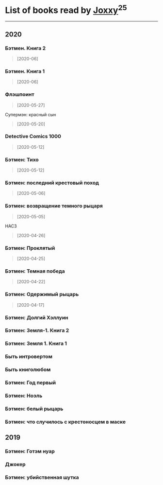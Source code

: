 # List of books read by [Joxxy](https://plus.google.com/u/0/109128632962928278575/)<sup>25</sup>
---

## 2020

### Бэтмен. Книга 2
> [2020-06] 


### Бэтмен. Книга 1
> [2020-06] 


### Флэшпоинт
> [2020-05-27] 


Супермэн: красный сын
> [2020-05-20] 


### Detective Comics 1000
> [2020-05-12] 


### Бэтмен: Тихо
> [2020-05-12] 


### Бэтмен: последний крестовый поход
> [2020-05-06] 


### Бэтмен: возвращение темного рыцаря
> [2020-05-05] 


НАС3
> [2020-04-26] 


### Бэтмен: Проклятый
> [2020-04-25] 


### Бэтмен: Темная победа
> [2020-04-22] 


### Бэтмен: Одержимый рыцарь
> [2020-04-17] 




### Бэтмен: Долгий Хэллуин


### Бэтмен: Земля-1. Книга 2


### Бэтмен: Земля 1. Книга 1


### Быть интровертом


### Быть книголюбом


### Бэтмен: Год первый


### Бэтмен: Ноэль


### Бэтмен: белый рыцарь


### Бэтмен: что случилось с крестоносцем в маске



## 2019

### Бэтмен: Готэм нуар


### Джокер


### Бэтмен: убийственная шутка



